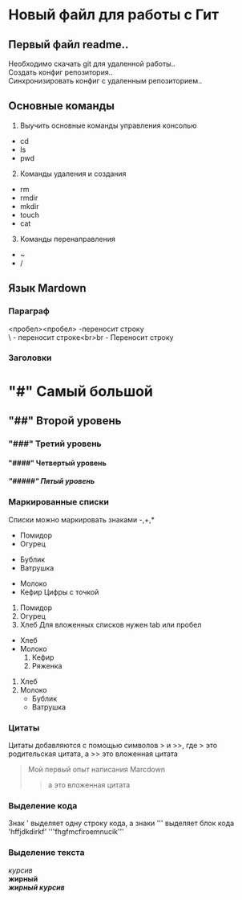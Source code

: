 # Новый файл для работы с Гит  

## Первый файл readme..
Необходимо скачать git для удаленной работы..  
Создать конфиг репозитория..  
Синхронизировать конфиг с удаленным репозиторием..  

## Основные команды
1. Выучить основные команды управления консолью
* cd
* ls
* pwd
2. Команды удаления и создания
* rm
* rmdir
* mkdir
* touch
* cat 
3. Команды перенаправления
* ~
* /

## Язык Mardown
### Параграф
<пробел><пробел> -переносит строку<br>\ - переносит строкe\<br>br - Переносит строку <br> 
### Заголовки  
# "#" Самый большой  
## "##" Второй уровень  
### "###" Третий уровень  
#### "####" Четвертый уровень  
##### "#####" Пятый уровень  

### Маркированные списки 
Списки можно маркировать знаками -,+,*
- Помидор
- Огурец
+ Бублик
+ Ватрушка
* Молоко 
* Кефир
Цифры с точкой
1. Помидор 
2. Огурец 
3. Хлеб
Для вложенных списков нужен tab или пробел
+ Хлеб
+ Молоко
	1. Кефир
	2. Ряженка

1. Хлеб
2. Молоко
	+ Бублик
	+ Ватрушка
###  Цитаты
Цитаты добавляются с помощью символов > и >>, где > это родительская цитата, а >> это вложенная цитата
> Мой первый опыт написания Marcdown
>> а это вложенная цитата

### Выделение кода
Знак ' выделяет одну строку кода, а знаки ''' выделяет блок кода
'hffjdkdirkf' 
'''fhgfmcfiroemnucik'''

### Выделение текста
*курсив*<br>
**жирный**<br>
***жирный курсив***


